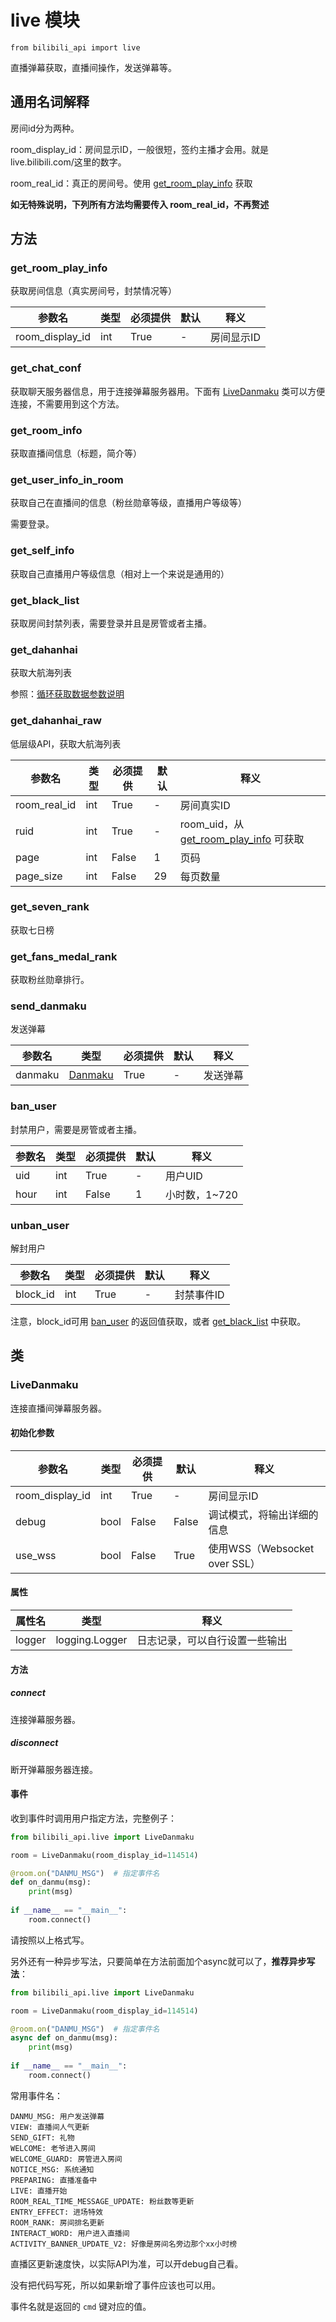 # live 模块

`from bilibili_api import live`

直播弹幕获取，直播间操作，发送弹幕等。

## 通用名词解释

房间id分为两种。

room_display_id：房间显示ID，一般很短，签约主播才会用。就是live.bilibili.com/这里的数字。

room_real_id：真正的房间号。使用 [get_room_play_info](#get_room_play_info) 获取

**如无特殊说明，下列所有方法均需要传入 room_real_id，不再赘述**

## 方法

### get_room_play_info

获取房间信息（真实房间号，封禁情况等）

| 参数名          | 类型 | 必须提供 | 默认 | 释义       |
| --------------- | ---- | -------- | ---- | ---------- |
| room_display_id | int  | True     | -    | 房间显示ID |

### get_chat_conf

获取聊天服务器信息，用于连接弹幕服务器用。下面有 [LiveDanmaku](#LiveDanmaku) 类可以方便连接，不需要用到这个方法。

### get_room_info

获取直播间信息（标题，简介等）

### get_user_info_in_room

获取自己在直播间的信息（粉丝勋章等级，直播用户等级等）

需要登录。

### get_self_info

获取自己直播用户等级信息（相对上一个来说是通用的）

### get_black_list

获取房间封禁列表，需要登录并且是房管或者主播。

### get_dahanhai

获取大航海列表

参照：[循环获取数据参数说明][循环获取数据参数说明]

### get_dahanhai_raw

低层级API，获取大航海列表

| 参数名       | 类型 | 必须提供 | 默认 | 释义                                                         |
| ------------ | ---- | -------- | ---- | ------------------------------------------------------------ |
| room_real_id | int  | True     | -    | 房间真实ID                                                   |
| ruid         | int  | True     | -    | room_uid，从 [get_room_play_info](#get_room_play_info) 可获取 |
| page         | int  | False    | 1    | 页码                                                         |
| page_size    | int  | False    | 29   | 每页数量                                                     |

### get_seven_rank

获取七日榜

### get_fans_medal_rank

获取粉丝勋章排行。

### send_danmaku

发送弹幕

| 参数名  | 类型               | 必须提供 | 默认 | 释义     |
| ------- | ------------------ | -------- | ---- | -------- |
| danmaku | [Danmaku][Danmaku] | True     | -    | 发送弹幕 |

### ban_user

封禁用户，需要是房管或者主播。

| 参数名 | 类型 | 必须提供 | 默认 | 释义          |
| ------ | ---- | -------- | ---- | ------------- |
| uid    | int  | True     | -    | 用户UID       |
| hour   | int  | False    | 1    | 小时数，1~720 |

### unban_user

解封用户

| 参数名   | 类型 | 必须提供 | 默认 | 释义       |
| -------- | ---- | -------- | ---- | ---------- |
| block_id | int  | True     | -    | 封禁事件ID |

注意，block_id可用 [ban_user](#ban_user) 的返回值获取，或者 [get_black_list](#get_black_list) 中获取。



## 类

### LiveDanmaku

连接直播间弹幕服务器。

#### 初始化参数

| 参数名          | 类型 | 必须提供 | 默认  | 释义                          |
| --------------- | ---- | -------- | ----- | ----------------------------- |
| room_display_id | int  | True     | -     | 房间显示ID                    |
| debug           | bool | False    | False | 调试模式，将输出详细的信息    |
| use_wss         | bool | False    | True  | 使用WSS（Websocket over SSL） |

#### 属性

| 属性名 | 类型           | 释义                           |
| ------ | -------------- | ------------------------------ |
| logger | logging.Logger | 日志记录，可以自行设置一些输出 |

#### 方法

##### connect

连接弹幕服务器。

##### disconnect

断开弹幕服务器连接。

#### 事件

收到事件时调用用户指定方法，完整例子：

```python
from bilibili_api.live import LiveDanmaku

room = LiveDanmaku(room_display_id=114514)

@room.on("DANMU_MSG")  # 指定事件名
def on_danmu(msg):
    print(msg)
    
if __name__ == "__main__":
    room.connect()
```

请按照以上格式写。

另外还有一种异步写法，只要简单在方法前面加个async就可以了，**推荐异步写法**：

```python
from bilibili_api.live import LiveDanmaku

room = LiveDanmaku(room_display_id=114514)

@room.on("DANMU_MSG")  # 指定事件名
async def on_danmu(msg):
    print(msg)
    
if __name__ == "__main__":
    room.connect()
```

常用事件名：

```
DANMU_MSG: 用户发送弹幕
VIEW: 直播间人气更新
SEND_GIFT: 礼物
WELCOME: 老爷进入房间
WELCOME_GUARD: 房管进入房间
NOTICE_MSG: 系统通知
PREPARING: 直播准备中
LIVE: 直播开始
ROOM_REAL_TIME_MESSAGE_UPDATE: 粉丝数等更新
ENTRY_EFFECT: 进场特效
ROOM_RANK: 房间排名更新
INTERACT_WORD: 用户进入直播间
ACTIVITY_BANNER_UPDATE_V2: 好像是房间名旁边那个xx小时榜
```

直播区更新速度快，以实际API为准，可以开debug自己看。

没有把代码写死，所以如果新增了事件应该也可以用。

事件名就是返回的 `cmd` 键对应的值。



[Danmaku]: /docs/bilibili_api/模块/bilibili_api#Danmaku

[循环获取数据参数说明]: /docs/bilibili_api/通用解释#循环获取数据参数说明